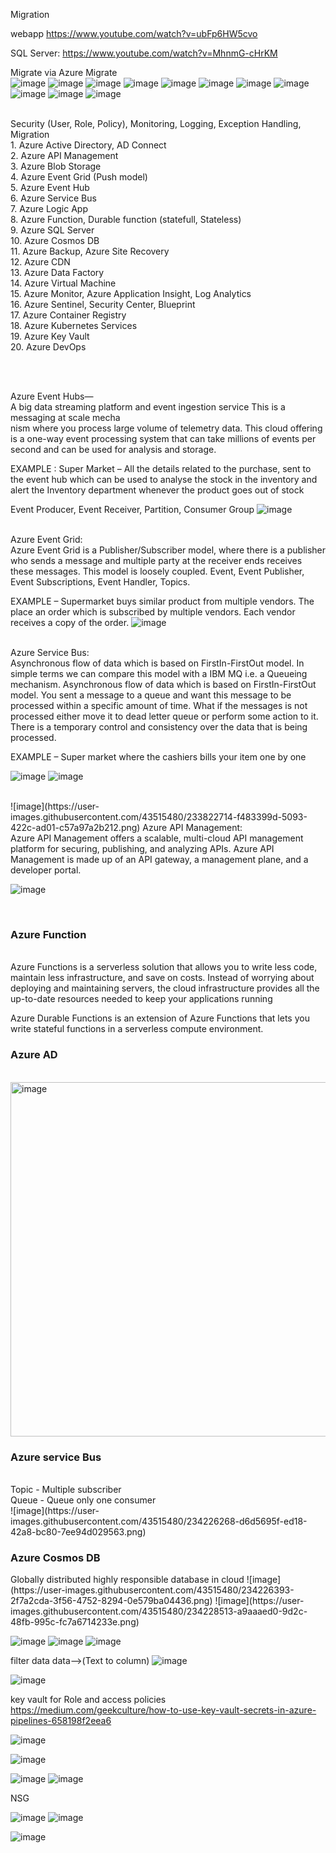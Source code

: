 Migration

webapp
https://www.youtube.com/watch?v=ubFp6HW5cvo

SQL Server:
https://www.youtube.com/watch?v=MhnmG-cHrKM

Migrate via Azure Migrate <br/>
![image](https://user-images.githubusercontent.com/43515480/234507786-fca9be61-4026-47f2-ade8-29d429bfd86d.png)
![image](https://user-images.githubusercontent.com/43515480/234507913-30bbcdb0-40f2-431f-908d-f2bf97f5c22e.png)
![image](https://user-images.githubusercontent.com/43515480/234509116-f920f0c6-d52d-4583-9fa6-715beb6fe5e2.png)
![image](https://user-images.githubusercontent.com/43515480/234509638-821cf409-b46a-49a3-a09b-d97297184041.png)
![image](https://user-images.githubusercontent.com/43515480/234509746-7ce744a2-68be-4cb9-a19d-2fe57c2dbe3c.png)
![image](https://user-images.githubusercontent.com/43515480/234509878-76c65025-af93-4a28-8def-b31cfc353a42.png)
![image](https://user-images.githubusercontent.com/43515480/234509906-b9e59fc3-fc15-4d5d-a201-66106cef0370.png)
![image](https://user-images.githubusercontent.com/43515480/234510213-a9e91cf6-a255-4073-838b-c88370ac836b.png)
![image](https://user-images.githubusercontent.com/43515480/234510273-8dba12aa-5c49-42d7-9d6f-8efc7aa3e0d5.png)
![image](https://user-images.githubusercontent.com/43515480/234510674-cdceb083-da8c-41f5-861b-c157f198312a.png)
![image](https://user-images.githubusercontent.com/43515480/234511046-7522708d-adbe-4f95-8b2f-980a813a9a89.png)


<br/>
Security (User, Role, Policy), Monitoring, Logging, Exception Handling, Migration <br/>
1.	Azure Active Directory, AD Connect<br/>
2.	Azure API Management<br/>
3.	Azure Blob Storage<br/>
4.	Azure Event Grid (Push model)<br/>
5.	Azure Event Hub<br/>
6.	Azure Service Bus<br/>
7.	Azure Logic App<br/>
8.	Azure Function, Durable function (statefull, Stateless)<br/>
9.	Azure SQL Server <br/>
10.	Azure Cosmos DB<br/>
11.	Azure Backup, Azure Site Recovery<br/>
12.	Azure CDN<br/>
13.	Azure Data Factory<br/>
14.	Azure Virtual Machine<br/>
15.	Azure Monitor, Azure Application Insight, Log Analytics<br/>
16.	 Azure Sentinel, Security Center, Blueprint<br/>
17.	 Azure Container Registry<br/>
18.	 Azure Kubernetes Services<br/>
19.	 Azure Key Vault<br/>
20.	Azure DevOps<br/>
 
<br/><br/>


Azure Event Hubs—<br/>
A big data streaming platform and event ingestion service
This is a messaging at scale mecha<br/>nism where you process large volume of telemetry data. This cloud offering is a one-way event processing system that can take millions of events per second and can be used for analysis and storage.

EXAMPLE : Super Market – All the details related to the purchase, sent to the event hub which can be used to analyse the stock in the inventory and alert the Inventory department whenever the product goes out of stock

Event Producer, Event Receiver, Partition, Consumer Group
![image](https://user-images.githubusercontent.com/43515480/233822691-7c7d8c60-145a-47b8-a0d1-d0831cd785ce.png)

 
<br/>
Azure Event Grid:<br/>
Azure Event Grid is a Publisher/Subscriber model, where there is a publisher who sends a message and multiple party at the receiver ends receives these messages. This model is loosely coupled.
Event, Event Publisher, Event Subscriptions, Event Handler, Topics.

EXAMPLE – Supermarket buys similar product from multiple vendors. The place an order which is subscribed by multiple vendors. Each vendor receives a copy of the order.
![image](https://user-images.githubusercontent.com/43515480/233822699-78dbfcd6-42bf-45ef-a99c-d38dbc8305cd.png)

 
<br/>
Azure Service Bus:<br/>
Asynchronous flow of data which is based on FirstIn-FirstOut model.
In simple terms we can compare this model with a IBM MQ i.e. a Queueing mechanism. Asynchronous flow of data which is based on FirstIn-FirstOut model. You sent a message to a queue and want this message to be processed within a specific amount of time. What if the messages is not processed either move it to dead letter queue or  perform some action to it. There is a temporary control and consistency over the data that is being processed.

EXAMPLE – Super market where the cashiers bills your item one by one

![image](https://user-images.githubusercontent.com/43515480/233822706-dd39c17e-8724-4515-a4f1-7bcb27e0d803.png)
![image](https://user-images.githubusercontent.com/43515480/233822707-1a98dbcf-c7d3-41b2-88a3-24c27d07662a.png)

 
   <br/>
 ![image](https://user-images.githubusercontent.com/43515480/233822714-f483399d-5093-422c-ad01-c57a97a2b212.png)
Azure API Management:<br/>
Azure API Management offers a scalable, multi-cloud API management platform for securing, publishing, and analyzing APIs.
Azure API Management is made up of an API gateway, a management plane, and a developer portal.
 
![image](https://user-images.githubusercontent.com/43515480/233822724-d386ca5c-9415-4f97-8f62-fb6020718208.png)
 
<br/>
<h3>Azure Function</h3><br/>
Azure Functions is a serverless solution that allows you to write less code, maintain less infrastructure, and save on costs. Instead of worrying about deploying and maintaining servers, the cloud infrastructure provides all the up-to-date resources needed to keep your applications running <br/>

Azure Durable Functions is an extension of Azure Functions that lets you write stateful functions in a serverless compute environment. <br/>


<h3>Azure AD</h3> <br/>
<img width="567" alt="image" src="https://user-images.githubusercontent.com/43515480/233843219-f43cef11-0a50-4af5-9fb4-0cdce985d437.png">

<h3>Azure service Bus</h3> <br/>
Topic - Multiple subscriber <br/>
Queue - Queue only one consumer <br/>
![image](https://user-images.githubusercontent.com/43515480/234226268-d6d5695f-ed18-42a8-bc80-7ee94d029563.png)

<h3>Azure Cosmos DB</h3>
Globally distributed highly responsible database in cloud
![image](https://user-images.githubusercontent.com/43515480/234226393-2f7a2cda-3f56-4752-8294-0e579ba04436.png)
![image](https://user-images.githubusercontent.com/43515480/234228513-a9aaaed0-9d2c-48fb-995c-fc7a6714233e.png)

![image](https://user-images.githubusercontent.com/43515480/234228892-d1202f25-d33c-4eaf-b318-cf57d773e771.png)
![image](https://user-images.githubusercontent.com/43515480/234228906-ff375cb3-a6c5-492f-920c-07ce81c228e7.png)
![image](https://user-images.githubusercontent.com/43515480/235389687-dd29c066-c87a-4493-82df-08aa104b2f38.png)

filter data  data-->(Text to column) 
![image](https://user-images.githubusercontent.com/43515480/235389913-21df0c9c-1572-4b9b-ad68-dea554c9d721.png)

![image](https://user-images.githubusercontent.com/43515480/235390025-f253af90-8aab-4da8-b95a-c17cb49b1b66.png)

key vault for Role and access policies
https://medium.com/geekculture/how-to-use-key-vault-secrets-in-azure-pipelines-658198f2eea6

![image](https://user-images.githubusercontent.com/43515480/235395500-bb0980cc-a071-446a-b162-7247504fe0d3.png)

![image](https://user-images.githubusercontent.com/43515480/235447443-76193257-1db8-46a5-8d39-866e3794eef3.png)

![image](https://user-images.githubusercontent.com/43515480/235447485-a0863717-a868-4a7b-a15e-9e74f607df02.png)
![image](https://user-images.githubusercontent.com/43515480/235447619-2baf3ff5-d333-460f-aade-24f1a438a5de.png)

NSG

![image](https://user-images.githubusercontent.com/43515480/235448733-fdafa914-9676-4504-9d36-109f58d5bdd5.png)
![image](https://user-images.githubusercontent.com/43515480/235448814-90af5417-f3b7-432a-bf46-ebde90e4ae2c.png)

![image](https://user-images.githubusercontent.com/43515480/235572969-8d51936e-0194-4879-9325-1837f2740516.png)



